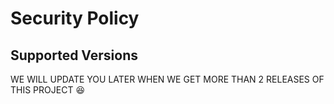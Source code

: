 # Security Policy

## Supported Versions

WE WILL UPDATE YOU LATER WHEN WE GET MORE THAN 2 RELEASES OF THIS PROJECT 😆
